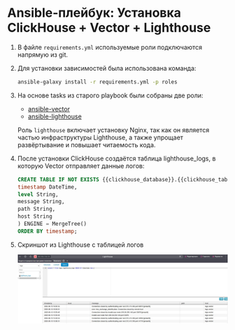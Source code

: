 # Ansible-плейбук: Установка ClickHouse + Vector + Lighthouse

1. В файле `requirements.yml` используемые роли подключаются напрямую из git. 

2. Для установки зависимостей была использована команда:

    ```bash
    ansible-galaxy install -r requirements.yml -p roles
    ```
3. На основе tasks из старого playbook были собраны две роли:

    - [ansible-vector](https://github.com/alex-bel31/ansible-vector)
    - [ansible-lighthouse](https://github.com/alex-bel31/ansible-lighthouse)

    Роль `lighthouse` включает установку Nginx, так как он является частью инфраструктуры  Lighthouse, а также упрощает развёртывание и  повышает читаемость кода. 

9. После установки ClickHouse создаётся таблица lighthouse_logs, в которую Vector отправляет данные логов:

    ```sql
    CREATE TABLE IF NOT EXISTS {{clickhouse_database}}.{{clickhouse_table}} (
    timestamp DateTime,
    level String,
    message String,
    path String,
    host String
    ) ENGINE = MergeTree()
    ORDER BY timestamp;
    ```
5. Скриншот из Lighthouse c таблицей логов

    <center>
    <img src="img/lighthouse.JPG">
    </center>